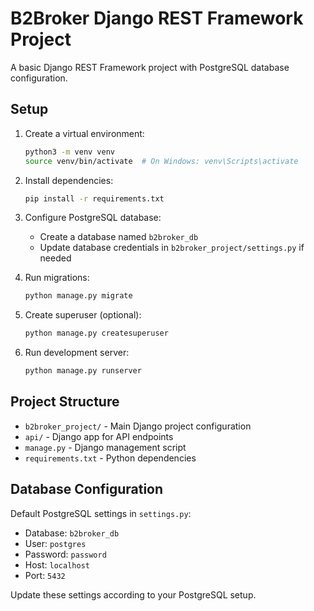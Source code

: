 # B2Broker Django REST Framework Project

A basic Django REST Framework project with PostgreSQL database configuration.

## Setup

1. Create a virtual environment:
   ```bash
   python3 -m venv venv
   source venv/bin/activate  # On Windows: venv\Scripts\activate
   ```

2. Install dependencies:
   ```bash
   pip install -r requirements.txt
   ```

3. Configure PostgreSQL database:
   - Create a database named `b2broker_db`
   - Update database credentials in `b2broker_project/settings.py` if needed

4. Run migrations:
   ```bash
   python manage.py migrate
   ```

5. Create superuser (optional):
   ```bash
   python manage.py createsuperuser
   ```

6. Run development server:
   ```bash
   python manage.py runserver
   ```

## Project Structure

- `b2broker_project/` - Main Django project configuration
- `api/` - Django app for API endpoints
- `manage.py` - Django management script
- `requirements.txt` - Python dependencies

## Database Configuration

Default PostgreSQL settings in `settings.py`:
- Database: `b2broker_db`
- User: `postgres`
- Password: `password`
- Host: `localhost`
- Port: `5432`

Update these settings according to your PostgreSQL setup. 